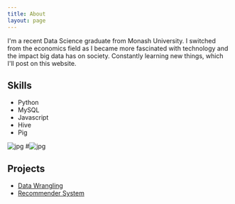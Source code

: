 ```yaml
---
title: About
layout: page
---
```


<p>I'm a recent Data Science graduate from Monash University. I switched from the economics field as I became more fascinated with technology and the impact big data has on society. Constantly learning new things, which I'll post on this website.</p>

<h2>Skills</h2>

<ul class="skill-list">
	<li>Python</li>
	<li>MySQL</li>
	<li>Javascript</li>
	<li>Hive</li>
	<li>Pig</li>
</ul>

![jpg](http://lawko698.github.io/assets/images/AWS/AWS_Certified_Logo_SAA_294x230_Color.jpg)
#![jpg](http://lawko698.github.io/assets/images/AWS/AWS_Certified_Tag__SAA_294x230-Color.jpg)

<h2>Projects</h2>

<ul>
	<li><a href="https://github.com/lawko698/notebooks/tree/master/wrangling/">Data Wrangling</a></li>
	<li><a href="https://github.com/lawko698/notebooks/tree/master/donor%20choose">Recommender System</a></li>
</ul>
